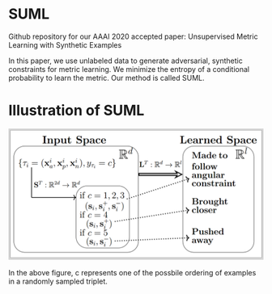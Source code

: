 # SUML
Github repository for our AAAI 2020 accepted paper: Unsupervised Metric Learning with Synthetic Examples

In this paper, we use unlabeled data to generate adversarial, synthetic constraints for metric learning. We minimize the entropy of a conditional probability to learn the metric. Our method is called SUML.


# Illustration of SUML
![Illustration of SUML](SUML_idea.png)

In the above figure, c represents one of the possbile ordering of examples in a randomly sampled triplet.
